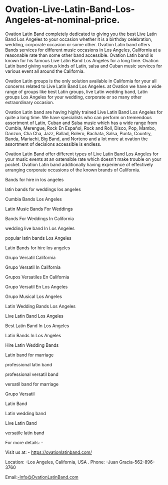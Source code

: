 # Ovation-Live-Latin-Band-Los-Angeles-at-nominal-price.


Ovation Latin Band completely dedicated to giving you the best Live Latin Band Los Angeles to your occasion whether it is a birthday celebration, wedding, corporate occasion or some other. Ovation Latin band offers Bands services for different music occasions in Los Angeles, California at a reasonable rate than some other band accessible. Ovation Latin band is known for his famous Live Latin Band Los Angeles for a long time. Ovation Latin band giving various kinds of Latin, salsa and Cuban music services for various event all around the California.

Ovation Latin groups is the only solution available in California for your all concerns related to Live Latin Band Los Angeles. at Ovation we have a wide range of groups like best Latin groups, live Latin wedding band, Latin groups Los Angeles for your wedding, corporate or so many other extraordinary occasion.

Ovation Latin band are having highly trained Live Latin Band Los Angeles for quite a long time. We have specialists who can perform on tremendous assortment of Latin, Cuban and Salsa music which has a wide range from Cumbia, Merengue, Rock En Español, Rock and Roll, Disco, Pop, Mambo, Danzon, Cha Cha, Jazz, Ballad, Bolero, Bachata, Salsa, Punta, Country, Banda, Mariachi, Big Band, and Norteno and a lot more at ovation the assortment of decisions accessible is endless.

Ovation Latin Band offer different types of Live Latin Band Los Angeles for your music events at an ostensible rate which doesn't make trouble on your pocket. Ovation Latin band additionally having experience of effectively arranging corporate occasions of the known brands of California.

Bands for hire in los angeles

latin bands for weddings los angeles

Cumbia Bands Los Angeles

Latin Music Bands For Weddings

Bands For Weddings In California

wedding live band In Los Angeles

popular latin bands Los Angeles

Latin Bands for hire los angeles

Grupo Versatil California

Grupo Versatil In California

Grupos Versatiles En California

Grupo Versatil En Los Angeles

Grupo Musical Los Angeles

Latin Wedding Bands Los Angeles

Live Latin Band Los Angeles

Best Latin Band In Los Angeles

Latin Bands In Los Angeles

Hire Latin Wedding Bands

Latin band for marriage

professional latin band

professional versatil band

versatil band for marriage

Grupo Versatil

Latin Band

Latin wedding band

Live Latin Band

versatile latin band

For more details: -

Visit us at: - https://ovationlatinband.com/

Location: -Los Angeles, California, USA
.
Phone: -Juan Gracia-562-896-3760

Email:-Info@OvationLatinBand.com
